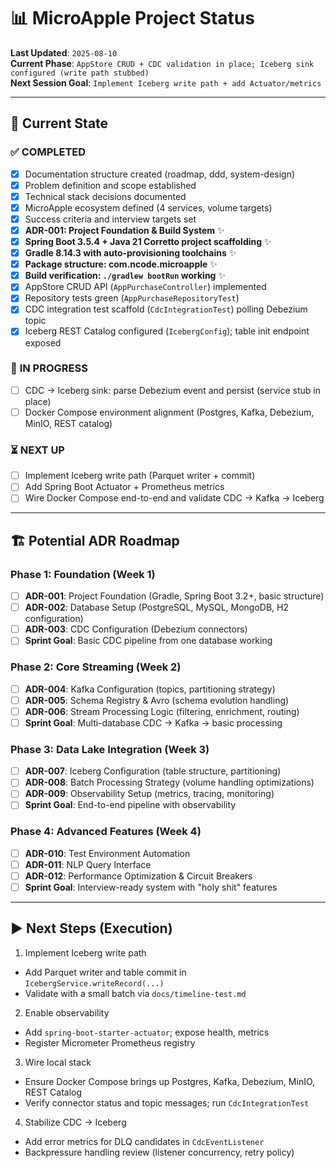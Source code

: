 # 📊 MicroApple Project Status

**Last Updated**: `2025-08-10`  
**Current Phase**: `AppStore CRUD + CDC validation in place; Iceberg sink configured (write path stubbed)`  
**Next Session Goal**: `Implement Iceberg write path + add Actuator/metrics`

---

## 🎯 Current State

### ✅ **COMPLETED**
- [x] Documentation structure created (roadmap, ddd, system-design)
- [x] Problem definition and scope established  
- [x] Technical stack decisions documented
- [x] MicroApple ecosystem defined (4 services, volume targets)
- [x] Success criteria and interview targets set
- [x] **ADR-001: Project Foundation & Build System** ✨
- [x] **Spring Boot 3.5.4 + Java 21 Corretto project scaffolding** ✨
- [x] **Gradle 8.14.3 with auto-provisioning toolchains** ✨
- [x] **Package structure: com.ncode.microapple** ✨
- [x] **Build verification: `./gradlew bootRun` working** ✨
- [x] AppStore CRUD API (`AppPurchaseController`) implemented
- [x] Repository tests green (`AppPurchaseRepositoryTest`)
- [x] CDC integration test scaffold (`CdcIntegrationTest`) polling Debezium topic
- [x] Iceberg REST Catalog configured (`IcebergConfig`); table init endpoint exposed

### 🔄 **IN PROGRESS**
- [ ] CDC → Iceberg sink: parse Debezium event and persist (service stub in place)
- [ ] Docker Compose environment alignment (Postgres, Kafka, Debezium, MinIO, REST catalog)

### ⏳ **NEXT UP**
- [ ] Implement Iceberg write path (Parquet writer + commit)
- [ ] Add Spring Boot Actuator + Prometheus metrics
- [ ] Wire Docker Compose end-to-end and validate CDC → Kafka → Iceberg

---

## 🏗️ Potential ADR Roadmap

### **Phase 1: Foundation** (Week 1)
- [ ] **ADR-001**: Project Foundation (Gradle, Spring Boot 3.2+, basic structure)
- [ ] **ADR-002**: Database Setup (PostgreSQL, MySQL, MongoDB, H2 configuration)
- [ ] **ADR-003**: CDC Configuration (Debezium connectors)
- [ ] **Sprint Goal**: Basic CDC pipeline from one database working

### **Phase 2: Core Streaming** (Week 2)  
- [ ] **ADR-004**: Kafka Configuration (topics, partitioning strategy)
- [ ] **ADR-005**: Schema Registry & Avro (schema evolution handling)
- [ ] **ADR-006**: Stream Processing Logic (filtering, enrichment, routing)
- [ ] **Sprint Goal**: Multi-database CDC → Kafka → basic processing

### **Phase 3: Data Lake Integration** (Week 3)
- [ ] **ADR-007**: Iceberg Configuration (table structure, partitioning)
- [ ] **ADR-008**: Batch Processing Strategy (volume handling optimizations)
- [ ] **ADR-009**: Observability Setup (metrics, tracing, monitoring)
- [ ] **Sprint Goal**: End-to-end pipeline with observability

### **Phase 4: Advanced Features** (Week 4)
- [ ] **ADR-010**: Test Environment Automation
- [ ] **ADR-011**: NLP Query Interface  
- [ ] **ADR-012**: Performance Optimization & Circuit Breakers
- [ ] **Sprint Goal**: Interview-ready system with "holy shit" features

---

## ▶️ Next Steps (Execution)

1) Implement Iceberg write path
- Add Parquet writer and table commit in `IcebergService.writeRecord(...)`
- Validate with a small batch via `docs/timeline-test.md`

2) Enable observability
- Add `spring-boot-starter-actuator`; expose health, metrics
- Register Micrometer Prometheus registry

3) Wire local stack
- Ensure Docker Compose brings up Postgres, Kafka, Debezium, MinIO, REST Catalog
- Verify connector status and topic messages; run `CdcIntegrationTest`

4) Stabilize CDC → Iceberg
- Add error metrics for DLQ candidates in `CdcEventListener`
- Backpressure handling review (listener concurrency, retry policy)